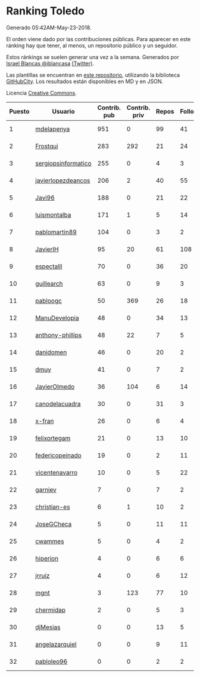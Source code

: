 # Ranking Toledo

Generado 05:42AM-May-23-2018.

El orden viene dado por las contribuciones públicas. Para aparecer en este ránking hay que tener, al menos, un repositorio público y un seguidor.

Estos ránkings se suelen generar una vez a la semana. Generados por [Israel Blancas @iblancasa](https://github.com/iblancasa/) [(Twitter)](https://twitter.com/iblancasa).

Las plantillas se encuentran en [este repositorio](https://github.com/iblancasa/GH-Spanish-Ranking), utilizando la biblioteca [GitHubCity](https://github.com/iblancasa/GitHubCity). Los resultados están disponibles en MD y en JSON.

Licencia [Creative Commons](https://creativecommons.org/licenses/by/4.0/).

| Puesto   |  Usuario  | Contrib. pub | Contrib. priv |Repos| Followers | Desde |  Avatar  |
|----------|-----------|--------------|---------------|-----|-----------|-------|----------|
|1|[mdelapenya](https://github.com/mdelapenya)|951|0|99|41|2011-08-01|![mdelapenya](https://avatars3.githubusercontent.com/u/951580)|
|2|[Frostqui](https://github.com/Frostqui)|283|292|21|24|2014-12-06|![Frostqui](https://avatars2.githubusercontent.com/u/10099165)|
|3|[sergiopsinformatico](https://github.com/sergiopsinformatico)|255|0|4|3|2016-10-10|![sergiopsinformatico](https://avatars1.githubusercontent.com/u/22752242)|
|4|[javierlopezdeancos](https://github.com/javierlopezdeancos)|206|2|40|55|2011-11-17|![javierlopezdeancos](https://avatars2.githubusercontent.com/u/1202463)|
|5|[Javi96](https://github.com/Javi96)|188|0|21|22|2016-05-01|![Javi96](https://avatars2.githubusercontent.com/u/18982140)|
|6|[luismontalba](https://github.com/luismontalba)|171|1|5|14|2013-11-13|![luismontalba](https://avatars3.githubusercontent.com/u/5930419)|
|7|[pablomartin89](https://github.com/pablomartin89)|104|0|3|2|2015-12-30|![pablomartin89](https://avatars1.githubusercontent.com/u/16488733)|
|8|[JavierIH](https://github.com/JavierIH)|95|20|61|108|2013-08-03|![JavierIH](https://avatars2.githubusercontent.com/u/5154251)|
|9|[espectalll](https://github.com/espectalll)|70|0|36|20|2012-09-30|![espectalll](https://avatars1.githubusercontent.com/u/2456419)|
|10|[guillearch](https://github.com/guillearch)|63|0|9|3|2017-03-28|![guillearch](https://avatars2.githubusercontent.com/u/26745787)|
|11|[pabloogc](https://github.com/pabloogc)|50|369|26|18|2011-10-16|![pabloogc](https://avatars1.githubusercontent.com/u/1131305)|
|12|[ManuDevelopia](https://github.com/ManuDevelopia)|48|0|34|13|2008-12-28|![ManuDevelopia](https://avatars3.githubusercontent.com/u/43015)|
|13|[anthony-phillips](https://github.com/anthony-phillips)|48|22|7|5|2015-09-04|![anthony-phillips](https://avatars2.githubusercontent.com/u/14120390)|
|14|[danidomen](https://github.com/danidomen)|46|0|20|2|2013-11-21|![danidomen](https://avatars2.githubusercontent.com/u/5998908)|
|15|[dmuy](https://github.com/dmuy)|41|0|7|2|2014-09-19|![dmuy](https://avatars0.githubusercontent.com/u/8830886)|
|16|[JavierOlmedo](https://github.com/JavierOlmedo)|36|104|6|14|2015-11-18|![JavierOlmedo](https://avatars1.githubusercontent.com/u/15904748)|
|17|[canodelacuadra](https://github.com/canodelacuadra)|30|0|31|3|2013-07-14|![canodelacuadra](https://avatars2.githubusercontent.com/u/5006582)|
|18|[x-fran](https://github.com/x-fran)|26|0|6|4|2013-01-04|![x-fran](https://avatars2.githubusercontent.com/u/3188361)|
|19|[felixortegam](https://github.com/felixortegam)|21|0|13|10|2013-06-14|![felixortegam](https://avatars1.githubusercontent.com/u/4701534)|
|20|[federicopeinado](https://github.com/federicopeinado)|19|0|2|11|2013-11-13|![federicopeinado](https://avatars0.githubusercontent.com/u/5931002)|
|21|[vicentenavarro](https://github.com/vicentenavarro)|10|0|5|22|2017-02-13|![vicentenavarro](https://avatars2.githubusercontent.com/u/25737591)|
|22|[garniev](https://github.com/garniev)|7|0|7|2|2014-12-09|![garniev](https://avatars1.githubusercontent.com/u/10130200)|
|23|[christian-es](https://github.com/christian-es)|6|1|10|2|2014-07-12|![christian-es](https://avatars2.githubusercontent.com/u/8144580)|
|24|[JoseGCheca](https://github.com/JoseGCheca)|5|0|11|11|2014-02-05|![JoseGCheca](https://avatars1.githubusercontent.com/u/6599858)|
|25|[cwammes](https://github.com/cwammes)|5|0|4|2|2014-03-18|![cwammes](https://avatars0.githubusercontent.com/u/6991783)|
|26|[hiperion](https://github.com/hiperion)|4|0|6|6|2010-08-10|![hiperion](https://avatars1.githubusercontent.com/u/360124)|
|27|[jrruiz](https://github.com/jrruiz)|4|0|6|12|2013-12-02|![jrruiz](https://avatars3.githubusercontent.com/u/6089334)|
|28|[mgnt](https://github.com/mgnt)|3|123|77|10|2013-03-13|![mgnt](https://avatars2.githubusercontent.com/u/3850065)|
|29|[chermidap](https://github.com/chermidap)|2|0|5|3|2015-11-26|![chermidap](https://avatars0.githubusercontent.com/u/16034887)|
|30|[djMesias](https://github.com/djMesias)|0|0|13|5|2011-09-17|![djMesias](https://avatars1.githubusercontent.com/u/1057831)|
|31|[angelazarquiel](https://github.com/angelazarquiel)|0|0|9|11|2013-10-07|![angelazarquiel](https://avatars0.githubusercontent.com/u/5631864)|
|32|[pabloleo96](https://github.com/pabloleo96)|0|0|2|2|2016-03-07|![pabloleo96](https://avatars0.githubusercontent.com/u/17706718)|
